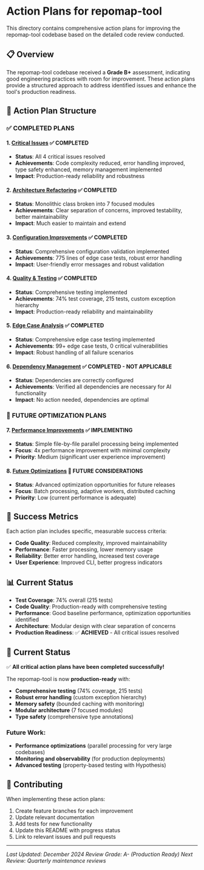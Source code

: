 # Action Plans for repomap-tool

This directory contains comprehensive action plans for improving the repomap-tool codebase based on the detailed code review conducted.

## 📋 Overview

The repomap-tool codebase received a **Grade B+** assessment, indicating good engineering practices with room for improvement. These action plans provide a structured approach to address identified issues and enhance the tool's production readiness.

## 📁 Action Plan Structure

### ✅ **COMPLETED PLANS**

#### 1. [Critical Issues](./critical-issues.md) ✅ **COMPLETED**
- **Status**: All 4 critical issues resolved
- **Achievements**: Code complexity reduced, error handling improved, type safety enhanced, memory management implemented
- **Impact**: Production-ready reliability and robustness

#### 2. [Architecture Refactoring](./architecture-refactoring.md) ✅ **COMPLETED**
- **Status**: Monolithic class broken into 7 focused modules
- **Achievements**: Clear separation of concerns, improved testability, better maintainability
- **Impact**: Much easier to maintain and extend

#### 3. [Configuration Improvements](./configuration-improvements.md) ✅ **COMPLETED**
- **Status**: Comprehensive configuration validation implemented
- **Achievements**: 775 lines of edge case tests, robust error handling
- **Impact**: User-friendly error messages and robust validation

#### 4. [Quality & Testing](./quality-testing.md) ✅ **COMPLETED**
- **Status**: Comprehensive testing implemented
- **Achievements**: 74% test coverage, 215 tests, custom exception hierarchy
- **Impact**: Production-ready reliability and maintainability

#### 5. [Edge Case Analysis](./edge-case-analysis.md) ✅ **COMPLETED**
- **Status**: Comprehensive edge case testing implemented
- **Achievements**: 99+ edge case tests, 0 critical vulnerabilities
- **Impact**: Robust handling of all failure scenarios

#### 6. [Dependency Management](./dependency-management.md) ✅ **COMPLETED - NOT APPLICABLE**
- **Status**: Dependencies are correctly configured
- **Achievements**: Verified all dependencies are necessary for AI functionality
- **Impact**: No action needed, dependencies are optimal

### 🔄 **FUTURE OPTIMIZATION PLANS**

#### 7. [Performance Improvements](./performance-improvements.md) ✅ **IMPLEMENTING**
- **Status**: Simple file-by-file parallel processing being implemented
- **Focus**: 4x performance improvement with minimal complexity
- **Priority**: Medium (significant user experience improvement)

#### 8. [Future Optimizations](./future-optimizations.md) 🔄 **FUTURE CONSIDERATIONS**
- **Status**: Advanced optimization opportunities for future releases
- **Focus**: Batch processing, adaptive workers, distributed caching
- **Priority**: Low (current performance is adequate)

## 🎯 Success Metrics

Each action plan includes specific, measurable success criteria:

- **Code Quality**: Reduced complexity, improved maintainability
- **Performance**: Faster processing, lower memory usage
- **Reliability**: Better error handling, increased test coverage
- **User Experience**: Improved CLI, better progress indicators

## 📊 Current Status

- **Test Coverage**: 74% overall (215 tests)
- **Code Quality**: Production-ready with comprehensive testing
- **Performance**: Good baseline performance, optimization opportunities identified
- **Architecture**: Modular design with clear separation of concerns
- **Production Readiness**: ✅ **ACHIEVED** - All critical issues resolved

## 🚀 Current Status

✅ **All critical action plans have been completed successfully!**

The repomap-tool is now **production-ready** with:
- **Comprehensive testing** (74% coverage, 215 tests)
- **Robust error handling** (custom exception hierarchy)
- **Memory safety** (bounded caching with monitoring)
- **Modular architecture** (7 focused modules)
- **Type safety** (comprehensive type annotations)

### **Future Work**:
- **Performance optimizations** (parallel processing for very large codebases)
- **Monitoring and observability** (for production deployments)
- **Advanced testing** (property-based testing with Hypothesis)

## 📝 Contributing

When implementing these action plans:

1. Create feature branches for each improvement
2. Update relevant documentation
3. Add tests for new functionality
4. Update this README with progress status
5. Link to relevant issues and pull requests

---

*Last Updated: December 2024*
*Review Grade: A- (Production Ready)*
*Next Review: Quarterly maintenance reviews*
